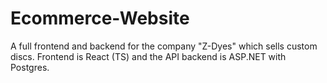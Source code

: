 # Ecommerce-Website
 A full frontend and backend for the company "Z-Dyes" which sells custom discs. Frontend is React (TS) and the API backend is ASP.NET with Postgres.
